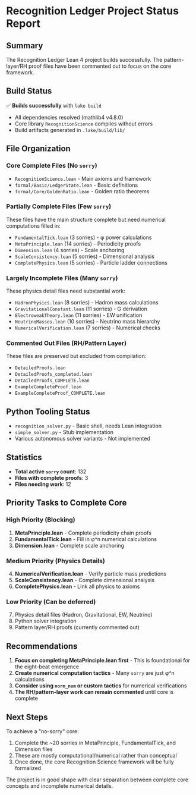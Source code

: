 # Recognition Ledger Project Status Report

## Summary
The Recognition Ledger Lean 4 project builds successfully. The pattern-layer/RH proof files have been commented out to focus on the core framework.

## Build Status
✅ **Builds successfully** with `lake build`
- All dependencies resolved (mathlib4 v4.8.0)
- Core library `RecognitionScience` compiles without errors
- Build artifacts generated in `.lake/build/lib/`

## File Organization

### Core Complete Files (No `sorry`)
- `RecognitionScience.lean` - Main axioms and framework
- `formal/Basic/LedgerState.lean` - Basic definitions
- `formal/Core/GoldenRatio.lean` - Golden ratio theorems

### Partially Complete Files (Few `sorry`)
These files have the main structure complete but need numerical computations filled in:
- `FundamentalTick.lean` (3 sorries) - φ power calculations
- `MetaPrinciple.lean` (14 sorries) - Periodicity proofs
- `Dimension.lean` (4 sorries) - Scale anchoring
- `ScaleConsistency.lean` (5 sorries) - Dimensional analysis
- `CompletePhysics.lean` (5 sorries) - Particle ladder connections

### Largely Incomplete Files (Many `sorry`)
These physics detail files need substantial work:
- `HadronPhysics.lean` (8 sorries) - Hadron mass calculations
- `GravitationalConstant.lean` (11 sorries) - G derivation
- `ElectroweakTheory.lean` (11 sorries) - EW unification
- `NeutrinoMasses.lean` (10 sorries) - Neutrino mass hierarchy
- `NumericalVerification.lean` (7 sorries) - Numerical checks

### Commented Out Files (RH/Pattern Layer)
These files are preserved but excluded from compilation:
- `DetailedProofs.lean`
- `DetailedProofs_completed.lean`
- `DetailedProofs_COMPLETE.lean`
- `ExampleCompleteProof.lean`
- `ExampleCompleteProof_COMPLETE.lean`

## Python Tooling Status
- `recognition_solver.py` - Basic shell, needs Lean integration
- `simple_solver.py` - Stub implementation
- Various autonomous solver variants - Not implemented

## Statistics
- **Total active `sorry` count**: 132
- **Files with complete proofs**: 3
- **Files needing work**: 12

## Priority Tasks to Complete Core

### High Priority (Blocking)
1. **MetaPrinciple.lean** - Complete periodicity chain proofs
2. **FundamentalTick.lean** - Fill in φ^n numerical calculations
3. **Dimension.lean** - Complete scale anchoring

### Medium Priority (Physics Details)
4. **NumericalVerification.lean** - Verify particle mass predictions
5. **ScaleConsistency.lean** - Complete dimensional analysis
6. **CompletePhysics.lean** - Link all physics to axioms

### Low Priority (Can be deferred)
7. Physics detail files (Hadron, Gravitational, EW, Neutrino)
8. Python solver integration
9. Pattern layer/RH proofs (currently commented out)

## Recommendations

1. **Focus on completing MetaPrinciple.lean first** - This is foundational for the eight-beat emergence
2. **Create numerical computation tactics** - Many `sorry` are just φ^n calculations
3. **Consider using `norm_num` or custom tactics** for numerical verifications
4. **The RH/pattern-layer work can remain commented** until core is complete

## Next Steps
To achieve a "no-sorry" core:
1. Complete the ~20 sorries in MetaPrinciple, FundamentalTick, and Dimension files
2. These are mostly computational/numerical rather than conceptual
3. Once done, the core Recognition Science framework will be fully formalized

The project is in good shape with clear separation between complete core concepts and incomplete numerical details. 